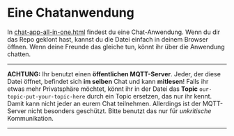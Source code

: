 # Eine Chatanwendung

In [chat-app-all-in-one.html](chat-app-all-in-one.html) findest du eine
Chat-Anwendung. Wenn du dir das Repo geklont hast, kannst du die Datei einfach
in deinem Browser öffnen. Wenn deine Freunde das gleiche tun, könnt ihr über die
Anwendung chatten.

--- 

__ACHTUNG:__ Ihr benutzt einen **öffentlichen MQTT-Server**. Jeder, der diese
Datei öffnet, befindet sich **im selben** Chat und kann **mitlesen**! Falls ihr
etwas mehr Privatsphäre möchtet, könnt ihr in der Datei das **Topic**
`our-topic-put-your-topic-here` durch ein Topic ersetzen, das nur ihr kennt.
Damit kann nicht jeder an eurem Chat teilnehmen. Allerdings ist der MQTT-Server
nicht besonders geschützt. Bitte benutzt das nur für _unkritische_
Kommunikation.

---
